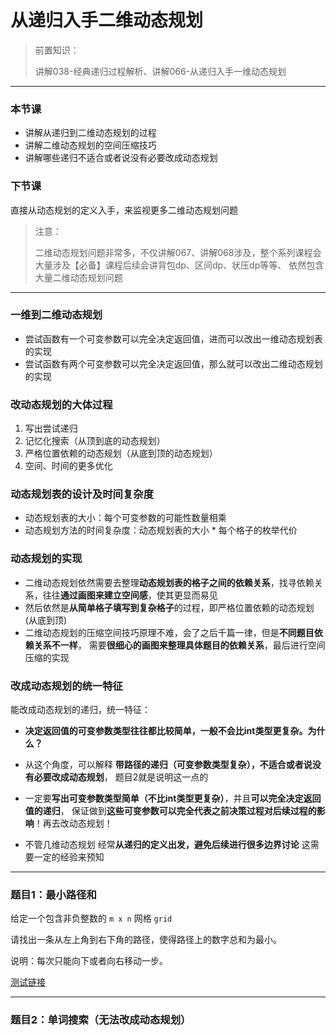 # 从递归入手二维动态规划

> 前置知识：
>
> 讲解038-经典递归过程解析、讲解066-从递归入手一维动态规划

---

### 本节课

- 讲解从递归到二维动态规划的过程
- 讲解二维动态规划的空间压缩技巧
- 讲解哪些递归不适合或者说没有必要改成动态规划

### 下节课

直接从动态规划的定义入手，来监视更多二维动态规划问题

> 注意：
>
> 二维动态规划问题非常多，不仅讲解067、讲解068涉及，整个系列课程会大量涉及【必备】课程后续会讲背包dp、区间dp、状压dp等等、
> 依然包含大量二维动态规划问题

---

### 一维到二维动态规划

- 尝试函数有一个可变参数可以完全决定返回值，进而可以改出一维动态规划表的实现
- 尝试函数有两个可变参数可以完全决定返回值，那么就可以改出二维动态规划的实现

### 改动态规划的大体过程

1. 写出尝试递归
2. 记忆化搜索（从顶到底的动态规划）
3. 严格位置依赖的动态规划（从底到顶的动态规划）
4. 空间、时间的更多优化

### 动态规划表的设计及时间复杂度

- 动态规划表的大小：每个可变参数的可能性数量相乘
- 动态规划方法的时间复杂度：动态规划表的大小 * 每个格子的枚举代价

### 动态规划的实现

- 二维动态规划依然需要去整理**动态规划表的格子之间的依赖关系**，找寻依赖关系，往往**通过画图来建立空间感**，使其更显而易见
- 然后依然是**从简单格子填写到复杂格子**的过程，即严格位置依赖的动态规划(从底到顶)
- 二维动态规划的压缩空间技巧原理不难，会了之后千篇一律，但是**不同题目依赖关系不一样**，
  需要**很细心的画图来整理具体题目的依赖关系**，最后进行空间压缩的实现

### 改成动态规划的统一特征

能改成动态规划的递归，统一特征：

- **决定返回值的可变参数类型往往都比较简单，一般不会比int类型更复杂。为什么？**

- 从这个角度，可以解释 **带路径的递归（可变参数类型复杂），不适合或者说没有必要改成动态规划**，
  题目2就是说明这一点的

- 一定要**写出可变参数类型简单（不比int类型更复杂）**，并且**可以完全决定返回值的递归**，
  保证做到**这些可变参数可以完全代表之前决策过程对后续过程的影响**！再去改动态规划！

- 不管几维动态规划
  经常**从递归的定义出发，避免后续进行很多边界讨论**
  这需要一定的经验来预知

---

### 题目1：最小路径和

给定一个包含非负整数的 `m x n` 网格 `grid`

请找出一条从左上角到右下角的路径，使得路径上的数字总和为最小。

说明：每次只能向下或者向右移动一步。

[测试链接](https://leetcode.cn/problems/minimum-path-sum/)

---

### 题目2：单词搜索（无法改成动态规划）
